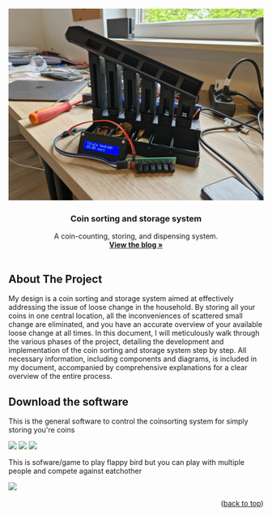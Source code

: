 <a name="readme-top"></a>

<!-- PROJECT LOGO -->
<br />
<div align="center">
  <a href="https://github.com/othneildrew/Best-README-Template">
    <img src="Images/front.jpg" alt="front sorter" >
  </a>

  <h3 align="center">Coin sorting and storage system</h3>

  <p align="center">
    A coin-counting, storing, and dispensing system.
    <br />
    <a href="https://giptiebedeclercq.wordpress.com/"><strong>View the blog »</strong></a>
    <br />
    <br />
  </p>
</div>

<!-- ABOUT THE PROJECT -->
## About The Project

My design is a coin sorting and storage system aimed at effectively addressing the issue of loose change in the household. By storing all your coins in one central location, all the inconveniences of scattered small change are eliminated, and you have an accurate overview of your available loose change at all times. In this document, I will meticulously walk through the various phases of the project, detailing the development and implementation of the coin sorting and storage system step by step. All necessary information, including components and diagrams, is included in my document, accompanied by comprehensive explanations for a clear overview of the entire process.

## Download the software
This is the general software to control the coinsorting system for simply storing you're coins
<p float="left">
  <a href="https://play.google.com/store/apps/details?id=com.Ti3b3.Coin_sorting_and_storage_system"><img src="https://play.google.com/intl/en_us/badges/static/images/badges/en_badge_web_generic.png" width="200em"></img></a>
  <a href="https://l.messenger.com/l.php?u=http%3A%2F%2Fitunes.apple.com%2Fapp%2Fid6480136312&h=AT0W5dLV4-_HWo6Hpzhd1CNAs4ooRaiCPJcBq9KRZzaV246Ko3VcdnYeWSVa93cHaYDz-uc7uD9_STlt7n5DoX44x320C2RBlRl9Fa9wpZAEIEF3_ePi8t-rp98hANBxP2WmDY1l13mO-Vc"><img src="https://upload.wikimedia.org/wikipedia/commons/thumb/3/3c/Download_on_the_App_Store_Badge.svg/2560px-Download_on_the_App_Store_Badge.svg.png" width="200em"></img></a>
  <a href="https://apps.microsoft.com/detail/9ndc85wl55n7?hl=nl-nl&gl=BE"><img src="https://upload.wikimedia.org/wikipedia/commons/thumb/f/f7/Get_it_from_Microsoft_Badge.svg/2560px-Get_it_from_Microsoft_Badge.svg.png" width="200em"></img></a>
</p>

This is sofware/game to play flappy bird but you can play with multiple people and compete against eatchother 

<a href="https://ti3b3.itch.io/coin-sorting-and-storage-system-flappy-bird"><img src="https://primary.jwwb.nl/public/t/b/q/temp-cjljeydxrjkaxstzeomi/badge.svg" width="200em"></img></a>

<p align="right">(<a href="#readme-top">back to top</a>)</p>

